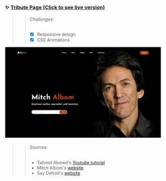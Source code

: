 ### ✨ [Tribute Page (Click to see live version)](https://tribute-page-zeta.vercel.app)

>> ###### Challenges:
>> - [x] Responsive design
>> - [x] CSS Animations

![Screenshot](images/screenshot.png)

>> ###### Sources:
>> - Tahmid Ahmed's [Youtube tutorial](https://www.youtube.com/watch?v=lgeoAUvoRJU)
>> - Mitch Albom's [website](https://www.mitchalbom.com)
>> - Say Detroit's [website](https://saydetroit.org)
